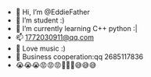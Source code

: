 - 👋 Hi, I’m @EddieFather
- 👀 I’m student  :)
- 🌱 I’m currently learning C++ python  :|
- 📫 1772030911@qq.com
- 🎸 Love music  :)
- 🧧 Business cooperation:qq 2685117836
- 😭😭😭😡😡😡🥵🥵🥵😅😅😅
